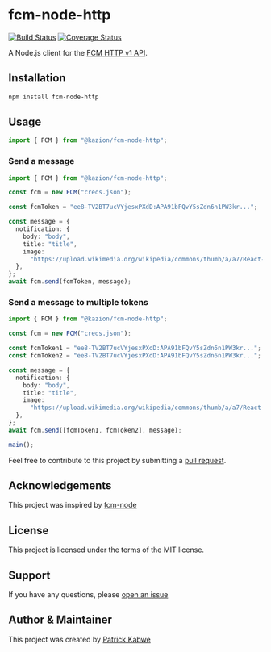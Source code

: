 # fcm-node-http

[![Build Status](https://travis-ci.org/cedadev/fcm-node-http.svg?branch=main)](https://travis-ci.org/cedadev/fcm-node-http)
[![Coverage Status](https://coveralls.io/repos/github/cedadev/fcm-node-http/badge.svg?branch=master)](https://coveralls.io/github/cedadev/fcm-node-http?branch=main)

A Node.js client for the [FCM HTTP v1 API](https://firebase.google.com/docs/cloud-messaging/http-server-ref).

## Installation

```bash
npm install fcm-node-http
```

## Usage

```js
import { FCM } from "@kazion/fcm-node-http";
```

### Send a message

```ts
import { FCM } from "@kazion/fcm-node-http";

const fcm = new FCM("creds.json");

const fcmToken = "ee8-TV2BT7ucVYjesxPXdD:APA91bFQvY5sZdn6n1PW3kr...";

const message = {
  notification: {
    body: "body",
    title: "title",
    image:
      "https://upload.wikimedia.org/wikipedia/commons/thumb/a/a7/React-icon.svg/120px-React-icon.svg.png",
  },
};
await fcm.send(fcmToken, message);
```

### Send a message to multiple tokens

```ts
import { FCM } from "@kazion/fcm-node-http";

const fcm = new FCM("creds.json");

const fcmToken1 = "ee8-TV2BT7ucVYjesxPXdD:APA91bFQvY5sZdn6n1PW3kr...";
const fcmToken2 = "ee8-TV2BT7ucVYjesxPXdD:APA91bFQvY5sZdn6n1PW3kr...";

const message = {
  notification: {
    body: "body",
    title: "title",
    image:
      "https://upload.wikimedia.org/wikipedia/commons/thumb/a/a7/React-icon.svg/120px-React-icon.svg.png",
  },
};
await fcm.send([fcmToken1, fcmToken2], message);

main();
```

Feel free to contribute to this project by submitting a [pull request](https://github.com/Kazion500/fcm-node-http).

## Acknowledgements

This project was inspired by [fcm-node](https://www.npmjs.com/package/fcm-node)

## License

This project is licensed under the terms of the MIT license.

## Support

If you have any questions, please [open an issue](https://github.com/Kazion500/fcm-node-http/issues)

## Author & Maintainer

This project was created by [Patrick Kabwe](https://github.com/Kazion500)
